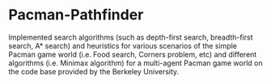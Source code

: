 # Pacman-Pathfinder

Implemented search algorithms (such as depth-first search, breadth-first search, A* search) and heuristics for various scenarios of the 
simple Pacman game world (i.e. Food search, Corners problem, etc) and different algorithms (i.e. Minimax algorithm) for a multi-agent 
Pacman game world on the code base provided by the Berkeley University.
